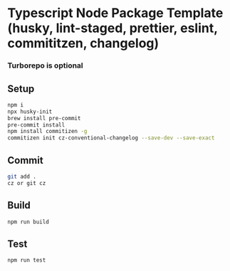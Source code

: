 # Typescript Node Package Template (husky, lint-staged, prettier, eslint, commititzen, changelog)

### Turborepo is optional

## Setup

```bash
npm i
npx husky-init
brew install pre-commit
pre-commit install
npm install commitizen -g
commitizen init cz-conventional-changelog --save-dev --save-exact
```

## Commit

```bash
git add .
cz or git cz
```

## Build

```js
npm run build
```

## Test

```js
npm run test
```
